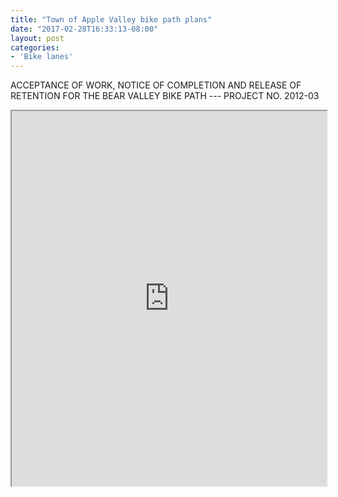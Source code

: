 ```yaml
---
title: "Town of Apple Valley bike path plans"
date: "2017-02-28T16:33:13-08:00"
layout: post
categories:
- 'Bike lanes'
---
```


ACCEPTANCE OF WORK, NOTICE OF COMPLETION AND RELEASE OF RETENTION FOR THE BEAR VALLEY BIKE PATH --- PROJECT NO. 2012-03

<iframe class="scribd_iframe_embed" data-aspect-ratio="0.7729220222793488" data-auto-height="false" height="600" id="doc_92681" loading="lazy" scrolling="no" src="https://www.scribd.com/embeds/344192488/content?start_page=1&view_mode=scroll&access_key=key-iqYqVWBYiF2lSQxIS1XB&show_recommendations=true" width="100%"></iframe>